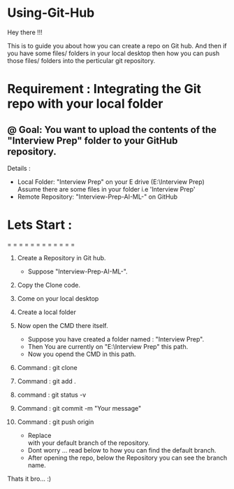 # Using-Git-Hub


Hey there !!!

This is to guide you about how you can create a repo on Git hub. 
And then if you have some files/ folders in your local desktop then how you can push those files/ folders into the perticular git repository. 

# Requirement : Integrating the Git repo with your local folder 
@ Goal: You want to upload the contents of the "Interview Prep" folder to your GitHub repository.
-----------------------------------------------------------------
Details : 
* Local Folder: "Interview Prep" on your E drive (E:\Interview Prep)    Assume there are some files in your folder i.e 'Interview Prep'
* Remote Repository: "Interview-Prep-AI-ML-" on GitHub




# Lets Start : 
= = = = = = = = = = = = 

1. Create a Repository in Git hub.
   - Suppose "Interview-Prep-AI-ML-".
  
2. Copy the Clone code.

3. Come on your local desktop

4. Create a local folder

5. Now open the CMD there itself.
   - Suppose you have created a folder named : "Interview Prep".
   - Then You are currently on "E:\Interview Prep" this path.
   - Now you opend the CMD in this path.
  
6. Command : git clone <clone code>

7. Command : git add .

8. command : git status -v

9. Command : git commit -m "Your message"

10. Command : git push origin <main>
    - Replace <main> with your default branch of the repository.
    - Dont worry ... read below to how you can find the default branch.
    - After opening the repo, below the Repository you can see the branch name.
   

Thats it bro... :)

 
